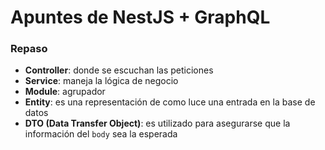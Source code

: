# Apuntes de NestJS + GraphQL

### Repaso

- **Controller**: donde se escuchan las peticiones
- **Service**: maneja la lógica de negocio
- **Module**: agrupador
- **Entity**: es una representación de como luce una entrada en la base de datos
- **DTO (Data Transfer Object)**: es utilizado para asegurarse que la información del `body` sea la esperada
